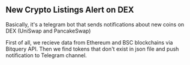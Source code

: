 ## New Crypto Listings Alert on DEX


Basically, it's a telegram bot that sends notifications about new coins on DEX (UniSwap and PancakeSwap)

First of all, we recieve data from Ethereum and BSC blockchains via Bitquery API. Then we find tokens that don't exist in json file and push notification to Telegram channel.
